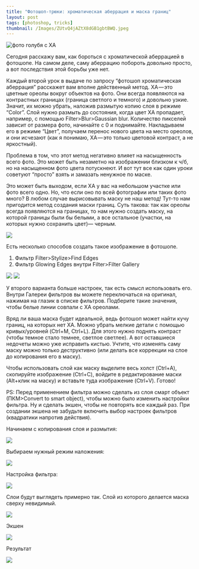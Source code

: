 ```yaml
---
title: "Фотошоп-трюки: хроматическая аберрация и маска границ"
layout: post
tags: [photoshop, tricks]
thumbnail: /Images/ZUtvQ4jAZtX8dGB1gbtBWQ.jpeg
---
```

![фото голубя с ХА](/Images/ZUtvQ4jAZtX8dGB1gbtBWQ.jpeg)

Сегодня расскажу вам, как бороться с хроматической аберрацией в фотошопе. На самом деле, саму аберрацию побороть довольно просто, а вот последствия этой борьбы уже нет.

Каждый второй урок в выдаче по запросу “фотошоп хроматическая аберрация” расскажет вам вполне действенный метод. ХА — это цветные ореолы вокруг объектов на фото. Они всегда появляются на контрастных границах (граница светлого и темного) и довольно узкие. Значит, их можно убрать, наложив размытую копию слоя в режиме “Color”. Слой нужно размыть до состояния, когда цвет ХА пропадает, например, с помощью Filter>Blur>Gaussian blur. Количество пикселей зависит от размера фото, начинайте с 0 и поднимайте. Накладываем его в режиме “Цвет”, получаем перенос нового цвета на место ореолов, и они исчезают (как я понимаю, ХА — это только цветовой контраст, а не яркостный).

Проблема в том, что этот метод негативно влияет на насыщенность всего фото. Это может быть незаметно на изображении близком к ч/б, но на насыщенном фото цвета потускнеют. И вот тут все как один уроки советуют “просто” взять и замазать ненужное по маске.

Это может быть выходом, если ХА у вас на небольшом участке или фото всего одно. Но, что если оно по всей фотографии или таких фото много? В любом случае вырисовывать маску не наш метод! Тут-то нам пригодится метод создания маски границ. Суть такова: так как ореолы всегда появляются на границах, то нам нужно создать маску, на которой границы были бы белыми, а все остальное (участки, на которых нужно сохранить цвет)— черным.

![](/Images/r5Y8NxJqMXmpg6IlQDEhVA.jpeg)

Есть несколько способов создать такое изображение в фотошопе.

1. Фильтр Filter>Stylize>Find Edges
2. Фильтр Glowing Edges внутри Filter>Filter Gallery

![](/Images/4LJexPR-RsPJtTdsZE-Skw.jpeg)
![](/Images/O_WZxYAoHUTfU2N9egz7hg.jpeg)

У второго варианта больше настроек, так есть смысл использовать его. Внутри Галереи фильтров вы можете переключаться на оригинал, нажимая на глазик в списке фильтров. Подберите такие значения, чтобы белые линии совпали с ХА ореолами.

Вряд ли ваша маска будет идеальной, ведь фотошоп может найти кучу границ, на которых нет ХА. Можно убрать мелкие детали с помощью кривых/уровней (Ctrl+M, Ctrl+L). Для этого нужно поднять контраст (чтобы темное стало темнее, светлое светлее). А вот оставшиеся недочеты можно уже исправить кистью. Учтите, что изменять саму маску можно только деструктивно (или делать все коррекции на слое до копирования его в маску).

Чтобы использовать слой как маску выделите весь холст (Ctrl+A), скопируйте изображение (Ctrl+C), войдите в редактирование маски (Alt+клик на маску) и вставьте туда изображение (Ctrl+V). Готово!

PS: Перед применением фильтра можно сделать из слоя смарт объект (ПКМ>Convert to smart object), чтобы можно было изменить настройки фильтра. Ну и сделать экшен, чтобы не повторять все каждый раз. При создании экшена не забудьте включить выбор настроек фильтров (квадратики напротив действия).

Начинаем с копирования слоя и размытия:

![](/Images/Sk9NAzMeGPxP9S07MODq9g.png)

Выбираем нужный режим наложения:

![](/Images/3neR6U1dP_wX1rt-5vjbiw.png)

Настройка фильтра:

![](/Images/EKhNPHqUtKBJxH9ELrQUrQ.png)

Слои будут выглядеть примерно так. Слой из которого делается маска сверху невидимый.

![](/Images/L8owNThvmuIQXWgiFFRSeg.png)

Экшен

![](/Images/YJw23ctpaaC38JiDAeEj3w.png)

Результат

![](/Images/chromfin.jpg)